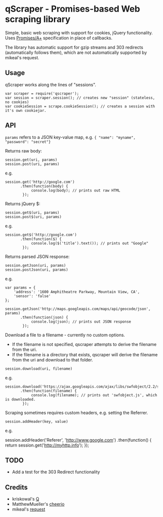 # qScraper - Promises-based Web scraping library

Simple, basic web scraping with support for cookies, jQuery functionality. Uses [Promises/A+][refp] specification in place of callbacks.

The library has automatic support for gzip streams and 303 redirects (automatically follows them), which are not automatically supported by mikeal's request.

## Usage

qScraper works along the lines of "sessions".

	var scraper = require('qscraper');
	var session = scraper.session(); // creates new "session" (stateless, no cookies)
	var cookieSession = scrape.cookieSession(); // creates a session with it's own cookiejar.

## API

`params` refers to a JSON key-value map, e.g. `{ "name": "myname", "password": "secret"}`

Returns raw body:

`session.get(uri, params)`  
`session.post(uri, params)`

e.g.

    session.get('http://google.com')
           .then(function(body) {
           	    console.log(body); // prints out raw HTML
           	});

Returns jQuery $:

`session.get$(uri, params)`  
`session.post$(uri, params)`

e.g.

    session.get$('http://google.com')
           .then(function($) {
           	    console.log($('title').text()); // prints out "Google"
           	});


Returns parsed JSON response:

`session.getJson(uri, params)`  
`session.postJson(uri, params)`

e.g.

    var params = {
        'address': '1600 Amphitheatre Parkway, Mountain View, CA',
        'sensor': 'false'
    };

    session.getJson('http://maps.googleapis.com/maps/api/geocode/json', params)
           .then(function(json) {
           	    console.log(json); // prints out JSON response
           	});

Download a file to a filename - currently no custom options.

* If the filename is not specified, qscraper attempts to derive the filename from the uri.
* If the filename is a directory that exists, qscraper will derive the filename from the uri and download to that folder.

`session.download(uri, filename)`

e.g.

    session.download('https://ajax.googleapis.com/ajax/libs/swfobject/2.2/swfobject.js')
           .then(function(filename) {
           	    console.log(filename); // prints out 'swfobject.js', which is downloaded.
           	});

Scraping sometimes requires custom headers, e.g. setting the Referrer. 

`session.addHeader(key, value)`

e.g.

  session.addHeader('Referer', 'http://www.google.com')
      .then(function() {
          return session.get('http://myhttp.info');
      });

## TODO

* Add a test for the 303 Redirect functionality

## Credits

* kriskowal's [Q][ref1]
* MatthewMueller's [cheerio][ref2]
* mikeal's [request][ref3]

[ref1]: https://github.com/kriskowal/q
[ref2]: https://github.com/MatthewMueller/cheerio
[ref3]: https://github.com/mikeal/request
[refp]: http://promises-aplus.github.io/promises-spec/
